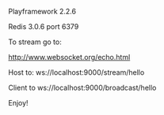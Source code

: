Playframework 2.2.6 

Redis 3.0.6 port 6379

To stream go to:

http://www.websocket.org/echo.html

Host to: ws://localhost:9000/stream/hello

Client to ws://localhost:9000/broadcast/hello


Enjoy!

